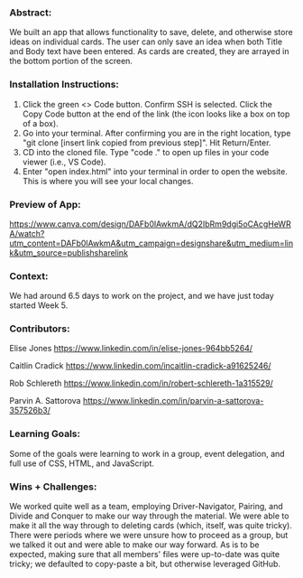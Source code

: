

### Abstract:
[//]: <> (Briefly describe what you built and its features. What problem is the app solving? How does this application solve that problem?)
We built an app that allows functionality to save, delete, and otherwise store ideas on individual cards. The user can only save an idea when both Title and Body text have been entered. As cards are created, they are arrayed in the bottom portion of the screen.

### Installation Instructions:
[//]: <> (What steps does a person have to take to get your app cloned down and running?)
1. Click the green <> Code button. Confirm SSH is selected. Click the Copy Code button at the end of the link (the icon looks like a box on top of a box). 
2. Go into your terminal. After confirming you are in the right location, type "git clone [insert link copied from previous step]". Hit Return/Enter.
3. CD into the cloned file. Type "code ." to open up files in your code viewer (i.e., VS Code).
4. Enter "open index.html" into your terminal in order to open the website. This is where you will see your local changes.

### Preview of App:
[//]: <> (Provide ONE gif or screenshot of your application - choose the "coolest" piece of functionality to show off.)
https://www.canva.com/design/DAFb0lAwkmA/dQ2IbRm9dgi5oCAcgHeWRA/watch?utm_content=DAFb0lAwkmA&utm_campaign=designshare&utm_medium=link&utm_source=publishsharelink

### Context:
[//]: <> (Give some context for the project here. How long did you have to work on it? How far into the Turing program are you?)
We had around 6.5 days to work on the project, and we have just today started Week 5.

### Contributors:
[//]: <> (Who worked on this application? Link to their GitHubs.)
Elise Jones
https://www.linkedin.com/in/elise-jones-964bb5264/

Caitlin Cradick
https://www.linkedin.com/incaitlin-cradick-a91625246/

Rob Schlereth
https://www.linkedin.com/in/robert-schlereth-1a315529/

Parvin A. Sattorova
https://www.linkedin.com/in/parvin-a-sattorova-357526b3/

### Learning Goals:
[//]: <> (What were the learning goals of this project? What tech did you work with?)
Some of the goals were learning to work in a group, event delegation, and full use of CSS, HTML, and JavaScript.

### Wins + Challenges:
[//]: <> (What are 2-3 wins you have from this project? What were some challenges you faced - and how did you get over them?)
We worked quite well as a team, employing Driver-Navigator, Pairing, and Divide and Conquer to make our way through the material. We were able to make it all the way through to deleting cards (which, itself, was quite tricky). There were periods where we were unsure how to proceed as a group, but we talked it out and were able to make our way forward. As is to be expected, making sure that all members' files were up-to-date was quite tricky; we defaulted to copy-paste a bit, but otherwise leveraged GitHub.
